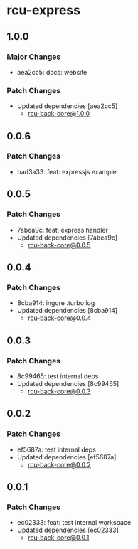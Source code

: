 # rcu-express

## 1.0.0

### Major Changes

- aea2cc5: docs: website

### Patch Changes

- Updated dependencies [aea2cc5]
  - rcu-back-core@1.0.0

## 0.0.6

### Patch Changes

- bad3a33: feat: expressjs example

## 0.0.5

### Patch Changes

- 7abea9c: feat: express handler
- Updated dependencies [7abea9c]
  - rcu-back-core@0.0.5

## 0.0.4

### Patch Changes

- 8cba914: ingore .turbo log
- Updated dependencies [8cba914]
  - rcu-back-core@0.0.4

## 0.0.3

### Patch Changes

- 8c99465: test internal deps
- Updated dependencies [8c99465]
  - rcu-back-core@0.0.3

## 0.0.2

### Patch Changes

- ef5687a: test internal deps
- Updated dependencies [ef5687a]
  - rcu-back-core@0.0.2

## 0.0.1

### Patch Changes

- ec02333: feat: test internal workspace
- Updated dependencies [ec02333]
  - rcu-back-core@0.0.1
